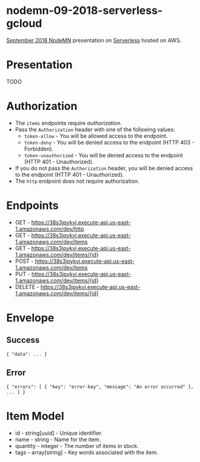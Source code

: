 # nodemn-09-2018-serverless-gcloud
[September 2018 NodeMN](https://www.meetup.com/NodeMN/events/254418194/) presentation on [Serverless](https://serverless.com/) hosted on AWS.

# Presentation
TODO

# Authorization

- The `items` endpoints require _authorization_.
- Pass the `Authorization` header with one of the following values:
  - `token-allow` - You will be allowed access to the endpoint.
  - `token-deny` - You will be denied access to the endpoint (HTTP 403 - Forbidden).
  - `token-unauthorized` - You will be denied access to the endpoint (HTTP 401 - Unauthorized).
- If you do not pass the `Authorization` header, you will be denied  access to the endpoint (HTTP 401 - Unauthorized).
- The `http` endpoint does not require authorization.


# Endpoints
- GET - https://38s3jpykvj.execute-api.us-east-1.amazonaws.com/dev/http
- GET - https://38s3jpykvj.execute-api.us-east-1.amazonaws.com/dev/items
- GET - https://38s3jpykvj.execute-api.us-east-1.amazonaws.com/dev/items/{id}
- POST - https://38s3jpykvj.execute-api.us-east-1.amazonaws.com/dev/items
- PUT - https://38s3jpykvj.execute-api.us-east-1.amazonaws.com/dev/items/{id}
- DELETE - https://38s3jpykvj.execute-api.us-east-1.amazonaws.com/dev/items/{id}

# Envelope
## Success

```
{ "data": ... }
```

## Error

```
{ "errors": [ { "key": "error-key", "message": "An error occurred" }, ... ] }
```

# Item Model
- id - string[uuid] - Unique identifier.
- name - string - Name for the item.
- quantity - integer - The number of items in stock.
- tags - array[string] - Key words associated with the item.
